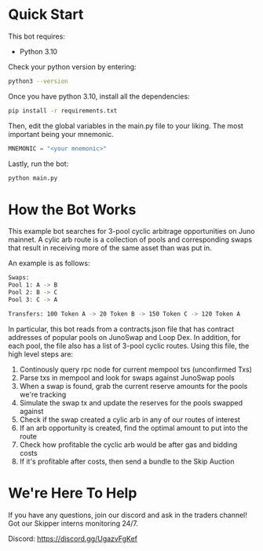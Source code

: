 # Quick Start

This bot requires:

- Python 3.10

Check your python version by entering:

```bash
python3 --version
```

Once you have python 3.10, install all the dependencies:
```bash
pip install -r requirements.txt
```

Then, edit the global variables in the main.py file to 
your liking. The most important being your mnemonic.
```python
MNEMONIC = "<your mnemonic>"
```

Lastly, run the bot:
```python
python main.py
```

# How the Bot Works

This example bot searches for 3-pool cyclic arbitrage opportunities
on Juno mainnet. A cylic arb route is a collection of pools and corresponding
swaps that result in receiving more of the same asset than was put in. 

An example is as follows:
```bash
Swaps:
Pool 1: A -> B
Pool 2: B -> C
Pool 3: C -> A

Transfers: 100 Token A -> 20 Token B -> 150 Token C -> 120 Token A
```

In particular, this bot reads from a contracts.json file that has contract addresses
of popular pools on JunoSwap and Loop Dex. In addition, for each pool, the file also 
has a list of 3-pool cyclic routes. Using this file, the high level steps are:

1. Continously query rpc node for current mempool txs (unconfirmed Txs)
2. Parse txs in mempool and look for swaps against JunoSwap pools
3. When a swap is found, grab the current reserve amounts for the pools we're tracking
4. Simulate the swap tx and update the reserves for the pools swapped against
5. Check if the swap created a cylic arb in any of our routes of interest
7. If an arb opportunity is created, find the optimal amount to put into the route
8. Check how profitable the cyclic arb would be after gas and bidding costs
9. If it's profitable after costs, then send a bundle to the Skip Auction

# We're Here To Help

If you have any questions, join our discord and ask in the
traders channel! Got our Skipper interns monitoring 24/7.

Discord: https://discord.gg/UgazvFgKef